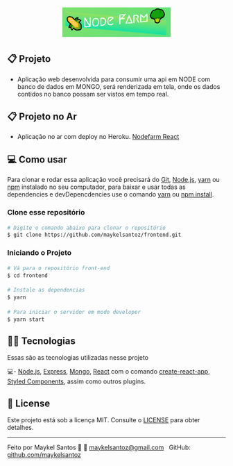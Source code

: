 ﻿<h1 align="center">
    <img alt="Node Farm" title="#nodefarm" src="src/assets/logo.png" width="250px" />
</h1>

## 📋 Projeto

- Aplicação web desenvolvida para consumir uma api em NODE com banco de dados em MONGO, será renderizada em tela, onde os dados contidos no banco possam ser vistos em tempo real.

## 📋 Projeto no Ar

- Aplicação no ar com deploy no Heroku. [Nodefarm React](http://nodefarm-frontend.herokuapp.com/)

## 💻 Como usar

Para clonar e rodar essa aplicação você precisará do [Git](https://git-scm.com), [Node.js](https://nodejs.org/en/download/), [yarn](https://yarnpkg.com/) ou [npm](https://www.npmjs.com/) instalado no seu computador, para baixar e usar todas as dependencies e devDepencdencies use o comando [yarn](https://yarnpkg.com/) ou [npm install](https://www.npmjs.com/).

### Clone esse repositório

```bash
# Digite o comando abaixo para clonar o repositório
$ git clone https://github.com/maykelsantoz/frontend.git
```

### Iniciando o Projeto

```bash
# Vá para o repositório front-end
$ cd frontend

# Instale as dependencias
$ yarn

# Para iniciar o servidor em modo developer
$ yarn start
```

## 👨‍💻 Tecnologias

Essas são as tecnologias utilizadas nesse projeto

💻- [Node.js](https://nodejs.org/en/), [Express](https://expressjs.com/pt-br/), [Mongo](https://www.mongodb.com/), [React](https://www.mongodb.com/) com o comando [create-react-app](https://pt-br.reactjs.org/docs/create-a-new-react-app.html), [Styled Components](https://styled-components.com/), assim como outros plugins.

## 📝 License

Este projeto está sob a licença MIT. Consulte o [LICENSE](LICENSE.md) para obter detalhes.

---

Feito por Maykel Santos :wave: :email: [maykelsantoz@gmail.com](mailto:maykelsantoz@gmail.com) &nbsp;
GitHub: [github.com/maykelsantoz](https://github.com/maykelsantoz) &nbsp;
